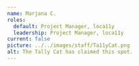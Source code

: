 ```yaml
---
name: Marjana C.
roles:
  default: Project Manager, loca11y
  leadership: Project Manager, loca11y
current: false
picture: ../../images/staff/Ta11yCat.png
alt: The Tally Cat has claimed this spot.
---
```


